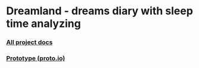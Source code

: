# Dreamland - dreams diary with sleep time analyzing
### [All project docs](https://drive.google.com/drive/u/0/folders/1kf0zWZw7y1Zujhhmv4h9iSTZbd8jUp0Z)
### [Prototype (proto.io)](https://pr.to/QWNTX4/)
